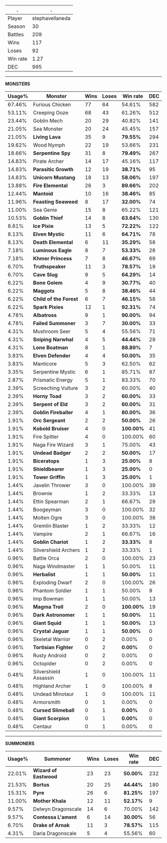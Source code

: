 .|.
|-|-
Player|stephavellaneda
Season|30
Battles|209
Wins|117
Loses|92
Win rate|1.27
DEC|995

---
**MONSTERS**

Usage%|Monster|Wins|Loses|Win rate|DEC|
-|-|-|-|-|-|
67.46%|Furious Chicken|77|64|54.61%|582|
53.11%|Creeping Ooze|68|43|61.26%|512|
23.44%|Goblin Mech|20|29|40.82%|141|
21.05%|Sea Monster|20|24|45.45%|157|
21.05%|**Living Lava**|35|9|**79.55%**|294|
19.62%|Wood Nymph|22|19|53.66%|231|
18.66%|**Serpentine Spy**|31|8|**79.49%**|267|
14.83%|Pirate Archer|14|17|45.16%|117|
14.83%|**Parasitic Growth**|12|19|**38.71%**|95|
14.83%|**Unicorn Mustang**|18|13|**58.06%**|197|
13.88%|**Fire Elemental**|26|3|**89.66%**|202|
12.44%|**Mantoid**|10|16|**38.46%**|85|
11.96%|**Feasting Seaweed**|8|17|**32.00%**|74|
11.00%|Sea Genie|15|8|65.22%|121|
10.53%|**Goblin Thief**|14|8|**63.64%**|130|
8.61%|**Ice Pixie**|13|5|**72.22%**|122|
8.13%|**Elven Mystic**|11|6|**64.71%**|78|
8.13%|**Death Elemental**|6|11|**35.29%**|58|
7.18%|**Luminous Eagle**|8|7|**53.33%**|28|
7.18%|**Khmer Princess**|7|8|**46.67%**|69|
6.70%|**Truthspeaker**|11|3|**78.57%**|19|
6.70%|**Cave Slug**|9|5|**64.29%**|14|
6.22%|**Bone Golem**|4|9|**30.77%**|40|
6.22%|**Maggots**|5|8|**38.46%**|44|
6.22%|**Child of the Forest**|6|7|**46.15%**|58|
6.22%|**Spark Pixies**|12|1|**92.31%**|74|
4.78%|**Albatross**|9|1|**90.00%**|94|
4.78%|**Failed Summoner**|3|7|**30.00%**|33|
4.31%|Mushroom Seer|5|4|55.56%|71|
4.31%|**Sniping Narwhal**|4|5|**44.44%**|29|
4.31%|**Lone Boatman**|8|1|**88.89%**|7|
3.83%|**Elven Defender**|4|4|**50.00%**|35|
3.83%|Manticore|5|3|62.50%|62|
3.35%|Serpentine Mystic|6|1|85.71%|87|
2.87%|Prismatic Energy|5|1|83.33%|70|
2.39%|Screeching Vulture|3|2|60.00%|40|
2.39%|**Horny Toad**|3|2|**60.00%**|33|
2.39%|**Serpent of Eld**|3|2|**60.00%**|31|
2.39%|**Goblin Fireballer**|4|1|**80.00%**|36|
1.91%|**Orc Sergeant**|2|2|**50.00%**|26|
1.91%|**Kobold Bruiser**|4|0|**100.00%**|41|
1.91%|Fire Spitter|4|0|100.00%|60|
1.91%|Naga Fire Wizard|3|1|75.00%|43|
1.91%|**Undead Badger**|2|2|**50.00%**|17|
1.91%|**Biceratops**|1|3|**25.00%**|8|
1.91%|**Shieldbearer**|1|3|**25.00%**|0|
1.91%|**Tower Griffin**|1|3|**25.00%**|1|
1.44%|Javelin Thrower|3|0|100.00%|39|
1.44%|Brownie|1|2|33.33%|13|
1.44%|Ettin Spearman|2|1|66.67%|29|
1.44%|Boogeyman|3|0|100.00%|32|
1.44%|Molten Ogre|3|0|100.00%|38|
1.44%|Gremlin Blaster|1|2|33.33%|12|
1.44%|Vampire|2|1|66.67%|16|
1.44%|**Goblin Chariot**|1|2|**33.33%**|8|
1.44%|Silvershield Archers|1|2|33.33%|1|
0.96%|Battle Orca|2|0|100.00%|23|
0.96%|Naga Windmaster|1|1|50.00%|11|
0.96%|**Herbalist**|1|1|**50.00%**|11|
0.96%|Exploding Dwarf|2|0|100.00%|26|
0.96%|Phantom Soldier|1|1|50.00%|9|
0.96%|Imp Bowman|1|1|50.00%|13|
0.96%|**Magma Troll**|2|0|**100.00%**|19|
0.96%|**Dark Astronomer**|1|1|**50.00%**|11|
0.96%|**Giant Squid**|1|1|**50.00%**|13|
0.96%|**Crystal Jaguar**|1|1|**50.00%**|0|
0.96%|Skeletal Warrior|0|2|0.00%|0|
0.96%|**Tortisian Fighter**|0|2|**0.00%**|0|
0.96%|Rusty Android|0|2|0.00%|0|
0.96%|Octopider|0|2|0.00%|0|
0.48%|Silvershield Assassin|1|0|100.00%|11|
0.48%|Highland Archer|1|0|100.00%|8|
0.48%|Undead Minotaur|1|0|100.00%|11|
0.48%|Armorsmith|0|1|0.00%|0|
0.48%|**Cursed Slimeball**|0|1|**0.00%**|0|
0.48%|**Giant Scorpion**|0|1|**0.00%**|0|
0.48%|Centaur|0|1|0.00%|0|

---
**SUMMONERS**

Usage%|Summoner|Wins|Loses|Win rate|DEC|
-|-|-|-|-|-|
22.01%|**Wizard of Eastwood**|23|23|**50.00%**|232|
21.53%|**Bortus**|20|25|**44.44%**|180|
15.31%|**Pyre**|26|6|**81.25%**|197|
11.00%|**Mother Khala**|12|11|**52.17%**|9|
9.57%|Delwyn Dragonscale|14|6|70.00%|142|
9.57%|**Contessa L'ament**|6|14|**30.00%**|56|
6.70%|**Drake of Arnak**|11|3|**78.57%**|115|
4.31%|Daria Dragonscale|5|4|55.56%|60|
